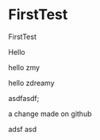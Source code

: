 # FirstTest
FirstTest

Hello 

hello zmy

hello zdreamy


asdfasdf;

a change made on github

adsf asd 
